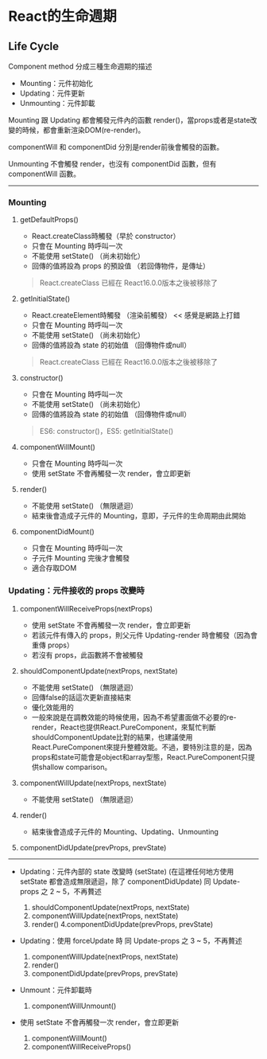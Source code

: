 # React的生命週期

## Life Cycle
Component method 分成三種生命週期的描述
 - Mounting：元件初始化
 - Updating：元件更新
 - Unmounting：元件卸載

Mounting 跟 Updating 都會觸發元件內的函數 render()，當props或者是state改變的時候，都會重新渲染DOM(re-render)。

componentWill 和 componentDid 分別是render前後會觸發的函數。

Unmounting 不會觸發 render，也沒有 componentDid 函數，但有 componentWill 函數。

---
### **Mounting**

1. getDefaultProps()
	- React.createClass時觸發（早於 constructor）
	- 只會在 Mounting 時呼叫一次
	- 不能使用 setState() （尚未初始化）
	- 回傳的值將設為 props 的預設值 （若回傳物件，是傳址）
	> React.createClass 已經在 React16.0.0版本之後被移除了

2. getInitialState()
	- React.createElement時觸發 （渲染前觸發） << 感覺是網路上打錯
	- 只會在 Mounting 時呼叫一次
	- 不能使用 setState() （尚未初始化）
	- 回傳的值將設為 state 的初始值 （回傳物件或null）
	> React.createClass 已經在 React16.0.0版本之後被移除了

2. constructor()
	- 只會在 Mounting 時呼叫一次
	- 不能使用 setState() （尚未初始化）
	- 回傳的值將設為 state 的初始值 （回傳物件或null）
	> ES6: constructor()，ES5: getInitialState()

3. componentWillMount()
	- 只會在 Mounting 時呼叫一次
	- 使用 setState 不會再觸發一次 render，會立即更新

4. render()
	- 不能使用 setState() （無限遞迴）
	- 結束後會造成子元件的 Mounting，意即，子元件的生命周期由此開始

5. componentDidMount()
	- 只會在 Mounting 時呼叫一次
	- 子元件 Mounting 完後才會觸發
	- 適合存取DOM

### **Updating**：元件接收的 props 改變時
1. componentWillReceiveProps(nextProps)
	- 使用 setState 不會再觸發一次 render，會立即更新
	- 若該元件有傳入的 props，則父元件 Updating-render 時會觸發（因為會重傳 props）
	- 若沒有 props，此函數將不會被觸發

2. shouldComponentUpdate(nextProps, nextState)
	- 不能使用 setState() （無限遞迴）
	- 回傳false的話這次更新直接結束
	- 優化效能用的
	- 一般來說是在調教效能的時候使用，因為不希望畫面做不必要的re-render，React也提供React.PureComponent，來幫忙判斷shouldComponentUpdate比對的結果，也建議使用React.PureComponent來提升整體效能。不過，要特別注意的是，因為props和state可能會是object和array型態，React.PureComponent只提供shallow comparison。

3. componentWillUpdate(nextProps, nextState)
	- 不能使用 setState() （無限遞迴）

4. render()
	- 結束後會造成子元件的 Mounting、Updating、Unmounting

5. componentDidUpdate(prevProps, prevState)

---

- Updating：元件內部的 state 改變時 (setState) (在這裡任何地方使用 setState 都會造成無限遞迴，除了 componentDidUpdate)
同 Update-props 之 2 ~ 5，不再贅述
	1. shouldComponentUpdate(nextProps, nextState)
	2. componentWillUpdate(nextProps, nextState)
	3. render()
	4.componentDidUpdate(prevProps, prevState)

- Updating：使用 forceUpdate 時
同 Update-props 之 3 ~ 5，不再贅述
	1. componentWillUpdate(nextProps, nextState)
	2. render()
	3. componentDidUpdate(prevProps, prevState)

- Unmount：元件卸載時
	1. componentWillUnmount()

- 使用 setState 不會再觸發一次 render，會立即更新
	1. componentWillMount()
	2. componentWillReceiveProps()